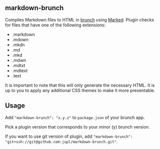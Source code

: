 ## markdown-brunch
Compiles Markdown files to HTML in [brunch](http://brunch.io) using [Marked](https://github.com/chjj/marked). Plugin checks for files that have one of the following extensions:

- .markdown
- .mdown
- .mkdn
- .md
- .mkd
- .mdwn
- .mdtxt
- .mdtext
- .text

It is important to note that this will only generate the necessary HTML. It is up to you to apply any additional CSS themes to make it more presentable.

## Usage
Add `"markdown-brunch": "x.y.z"` to `package.json` of your brunch app.

Pick a plugin version that corresponds to your minor (y) brunch version.

If you want to use git version of plugin, add
`"markdown-brunch": "git+ssh://git@github.com:jupl/markdown-brunch.git"`.